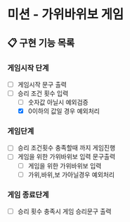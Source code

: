 # 미션 - 가위바위보 게임
## 📋 구현 기능 목록

### 게임시작 단계

- [ ] 게임시작 문구 출력
- [ ] 승리 조건 횟수 입력
  - [ ] 숫자값 아닐시 예외검증
  - [x] 0이하의 값일 경우 예외처리
  
### 게임단계

- [ ] 승리 조건횟수 충족할때 까지 게임진행
- [ ] 게임을 위한 가위바위보 입력 문구출력
  - [ ] 게임을 위한 가위바위보 입력
  - [ ] 가위,바위,보 가아닐경우 예외처리

### 게임 종료단계
- [ ] 승리 횟수 충족시 게임 승리문구 출력